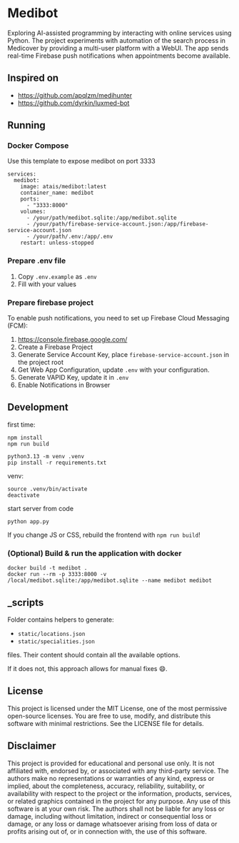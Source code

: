 # Medibot

Exploring AI-assisted programming by interacting with online services using Python. 
The project experiments with automation of the search process in Medicover by providing 
a multi-user platform with a WebUI. The app sends real-time Firebase push notifications when appointments become available.

## Inspired on

- https://github.com/apqlzm/medihunter
- https://github.com/dyrkin/luxmed-bot

## Running

### Docker Compose

Use this template to expose medibot on port 3333

```
services:
  medibot:
    image: atais/medibot:latest
    container_name: medibot
    ports:
      - "3333:8000"
    volumes:
      - /your/path/medibot.sqlite:/app/medibot.sqlite
      - /your/path/firebase-service-account.json:/app/firebase-service-account.json
      - /your/path/.env:/app/.env
    restart: unless-stopped
```

### Prepare .env file

1. Copy `.env.example` as `.env`
2. Fill with your values

### Prepare firebase project

To enable push notifications, you need to set up Firebase Cloud Messaging (FCM):

1. https://console.firebase.google.com/
2. Create a Firebase Project
3. Generate Service Account Key, place `firebase-service-account.json` in the project root
4. Get Web App Configuration, update `.env` with your configuration.
5. Generate VAPID Key, update it in `.env`
6. Enable Notifications in Browser

## Development

first time:
```commandline
npm install
npm run build

python3.13 -m venv .venv
pip install -r requirements.txt
```

venv:
```commandline
source .venv/bin/activate
deactivate
```

start server from code
```commandline
python app.py
```

If you change JS or CSS, rebuild the frontend with `npm run build`!

### (Optional) Build & run the application with docker

```commandline
docker build -t medibot .
docker run --rm -p 3333:8000 -v /local/medibot.sqlite:/app/medibot.sqlite --name medibot medibot
```

## _scripts

Folder contains helpers to generate:

- `static/locations.json`
- `static/specialities.json`

files. Their content should contain all the available options.

If it does not, this approach allows for manual fixes :smile:.

## License

This project is licensed under the MIT License, one of the most permissive open-source licenses. 
You are free to use, modify, and distribute this software with minimal restrictions. 
See the LICENSE file for details.

## Disclaimer

This project is provided for educational and personal use only. 
It is not affiliated with, endorsed by, or associated with any third-party service. 
The authors make no representations or warranties of any kind, express or implied, about the completeness, accuracy, reliability, suitability, or availability 
with respect to the project or the information, products, services, or related graphics contained in the project for any purpose. 
Any use of this software is at your own risk. 
The authors shall not be liable for any loss or damage, including without limitation, indirect or consequential loss or damage, 
or any loss or damage whatsoever arising from loss of data or profits arising out of, or in connection with, the use of this software.

